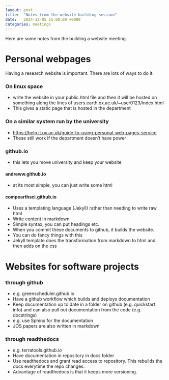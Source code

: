 ```yaml
---
layout: post
title:  "Notes from the website building session"
date:   2024-12-05 15:00:00 +0000
categories: meetings
---
```

Here are some notes from the building a website meeting.

# Personal webpages
Having a research website is important. There are lots of ways to do it.
### On linux space
- write the website in your public.html file and then it will be hosted on something along the lines of users.earth.ox.ac.uk/~user0123/index.html
-   This gives a static page that is hosted in the department

### On a similar system run by the university
-   https://help.it.ox.ac.uk/guide-to-using-personal-web-pages-service
-   These still work if the department doesn’t have power

### github.io
-   this lets you move university and keep your website
####    andreww.github.io
-   at its most simple, you can just write some html
####    compearthsci.github.io
-   Uses a templating language (Jekyll) rather than needing to write raw html
-   Write content in markdown
-   Simple syntax, you can put headings etc.
-   When you commit these documents to github, it builds the website.
-   You can do fancy things with this
-   Jekyll template does the transformation from markdown to html and then adds on the css

# Websites for software projects
### through github
- e.g. greenscheduler.github.io
- Have a github workflow which builds and deploys documentation
- Keep documentation up to date in a folder on github (e.g. quickstart info) and can also pull out documentation from the code (e.g. docstrings)
- e.g. use Sphinx for the documentation
- JOS papers are also written in markdown
### through readthedocs
- e.g. terratools.github.io
- Have documentation in repository in docs folder
- Use readthedocs and grant read access to repository. This rebuilds the docs everytime the repo changes.
- Advantage of readthedocs is that it keeps more versioning.



